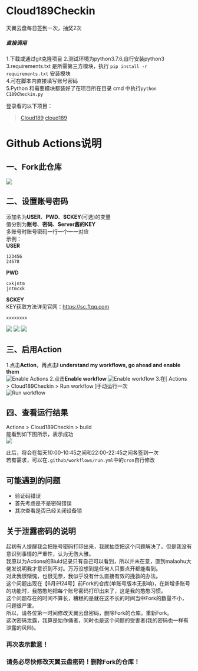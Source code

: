 # Cloud189Checkin
天翼云盘每日签到一次，抽奖2次  
##### 直接调用
1.下载或通过git克隆项目 
2.测试环境为python3.7.6,自行安装python3  
3.requirements.txt 是所需第三方模块，执行 `pip install -r requirements.txt` 安装模块  
4.可在脚本内直接填写账号密码  
5.Python 和需要模块都装好了在项目所在目录 cmd 中执行``python C189Checkin.py ``


登录看的以下项目：
> [Cloud189](https://github.com/Dawnnnnnn/Cloud189)
> [cloud189](https://github.com/Aruelius/cloud189)

# Github Actions说明
## 一、Fork此仓库
![](http://tu.yaohuo.me/imgs/2020/06/f059fe73afb4ef5f.png)
## 二、设置账号密码
添加名为**USER**、**PWD**、**SCKEY**(可选)的变量  
值分别为**账号**、**密码**、**Server酱的KEY**  
多账号时账号密码一行一个一一对应  
示例：  
**USER**
```
123456
24678
```
**PWD**
```
cxkjntm
jntmcxk
```
**SCKEY**  
KEY获取方法详见官网：https://sc.ftqq.com

```
xxxxxxxx
```
![](http://tu.yaohuo.me/imgs/2020/06/748bf9c0ca6143cd.png)
![](http://tu.yaohuo.me/imgs/2020/06/af2013b1ef5d8430.png)
![](http://tu.yaohuo.me/imgs/2020/06/09c22adcec7b5d81.png)


## 三、启用Action
1.点击**Action**，再点击**I understand my workflows, go ahead and enable them**  
![Enable Actions](http://tu.yaohuo.me/imgs/2020/06/34ca160c972b9927.png)
2.点击**Enable workflow**
![Enable workflow](https://tu.yaohuo.me/imgs/2020/12/bfbae0a0f094daf1.jpg)
3.在[ Actions > Cloud189Checkin > Run workflow ]手动运行一次  
![Run workflow](https://tu.yaohuo.me/imgs/2020/12/3ac171041a7f730e.png)

## 四、查看运行结果
Actions > Cloud189Checkin > build  
能看到如下图所示，表示成功  
![](https://tu.yaohuo.me/imgs/2020/12/fd318c951e1c9b3b.jpg)

此后，将会在每天10:00-10:45之间和22:00-22:45之间各签到一次  
若有需求，可以在``.github/workflows/run.yml``中的``cron``自行修改

## 可能遇到的问题
* 验证码错误  
* 首先考虑是不是密码错误  
* 其次查看是否已经关闭设备锁  

## 关于泄露密码的说明
起初有人提醒我会把账号密码打印出来，我就抽空把这个问题解决了。但是我没有意识到事情的严重性，认为无伤大雅。  
我原以为Actions的Biuld记录只有自己可以看到，所以并未在意，直到malaohu大佬发说明我才意识到不对。万万没想到是任何人只要点开都能看到。  
对此我很惭愧，也很无奈，我似乎没有什么直接有效的挽救的办法。  
这个问题出现在【6月~~21~~24号】前Fork的仓库(单账号版本无影响)，在新增多账号的功能时，我憨憨地把每个账号密码打印出来了，这是我的憨憨习惯。  
这个问题存在的时间不算长，糟糕的是就在这不长的时间当中Fork的数量不小，问题很严重。  
所以，请各位第一时间修改天翼云盘密码，删除Fork的仓库。重新Fork。  
这次密码泄露，我算是始作俑者，同时也是这个问题的受害者(我的密码也一样有泄露的风险)。  

### 再次表示歉意！
### 请务必尽快修改天翼云盘密码！删除Fork的仓库！
